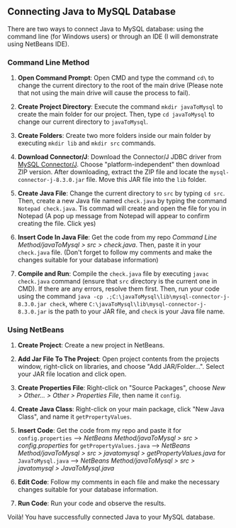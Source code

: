 ## Connecting Java to MySQL Database

There are two ways to connect Java to MySQL database: using the command line (for Windows users) or through an IDE (I will demonstrate using NetBeans IDE).

### Command Line Method

1. **Open Command Prompt**: Open CMD and type the command `cd\` to change the current directory to the root of the main drive (Please note that not using the main drive will cause the process to fail).

2. **Create Project Directory**: Execute the command `mkdir javaToMysql` to create the main folder for our project. Then, type `cd javaToMysql` to change our current directory to `javaToMysql`.

3. **Create Folders**: Create two more folders inside our main folder by executing `mkdir lib` and `mkdir src` commands. 
   
4. **Download Connector/J**: Download the Connector/J JDBC driver from [MySQL Connector/J](https://dev.mysql.com/downloads/connector/j/). Choose "platform-independent" then download ZIP version. After downloading, extract the ZIP file and locate the `mysql-connector-j-8.3.0.jar` file. Move this JAR file into the `lib` folder.

5. **Create Java File**: Change the current directory to `src` by typing `cd src`. Then, create a new Java file named `check.java` by typing the command `Notepad check.java`. Tis commad will create and open the file for you in Notepad (A pop up message from Notepad will appear to confirm creating the file. Click yes)

6. **Insert Code In Java File**: Get the code from my repo *Command Line Method/javaToMysql > src > check.java*. Then, paste it in your `check.java` file. (Don't forget to follow my comments and make the changes suitable for your database information)

7. **Compile and Run**: Compile the `check.java` file by executing `javac check.java` command (ensure that `src` directory is the current one in CMD). If there are any errors, resolve them first. Then, run your code using the command `java -cp .;C:\javaToMysql\lib\mysql-connector-j-8.3.0.jar check`, where `C:\javaToMysql\lib\mysql-connector-j-8.3.0.jar` is the path to your JAR file, and `check` is your Java file name.

### Using NetBeans

1. **Create Project**: Create a new project in NetBeans.

2. **Add Jar File To The Project**: Open project contents from the projects window, right-click on libraries, and choose "Add JAR/Folder...". Select your JAR file location and click open.

3. **Create Properties File**: Right-click on "Source Packages", choose *New > Other... > Other > Properties File*, then name it `config`.

4. **Create Java Class**: Right-click on your main package, click "New Java Class", and name it `getPropertyValues`.
   
5. **Insert Code**: Get the code from my repo and paste it
   for `config.properties`      --> *NetBeans Method/javaToMysql > src > config.properties*
   for `getPropertyValues.java` --> *NetBeans Method/javaToMysql > src > javatomysql > getPropertyValues.java*
   for `JavaToMysql.java`       --> *NetBeans Method/javaToMysql > src > javatomysql > JavaToMysql.java*

6. **Edit Code**: Follow my comments in each file and make the necessary changes suitable for your database information.

7. **Run Code**: Run your code and observe the results.

Voilà! You have successfully connected Java to your MySQL database.
